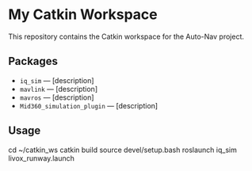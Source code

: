 # My Catkin Workspace

This repository contains the Catkin workspace for the Auto-Nav project.

## Packages

- `iq_sim` — [description]
- `mavlink` — [description]
- `mavros`  — [description]
- `Mid360_simulation_plugin` — [description]

## Usage

cd ~/catkin_ws
catkin build
source devel/setup.bash
roslaunch iq_sim livox_runway.launch
